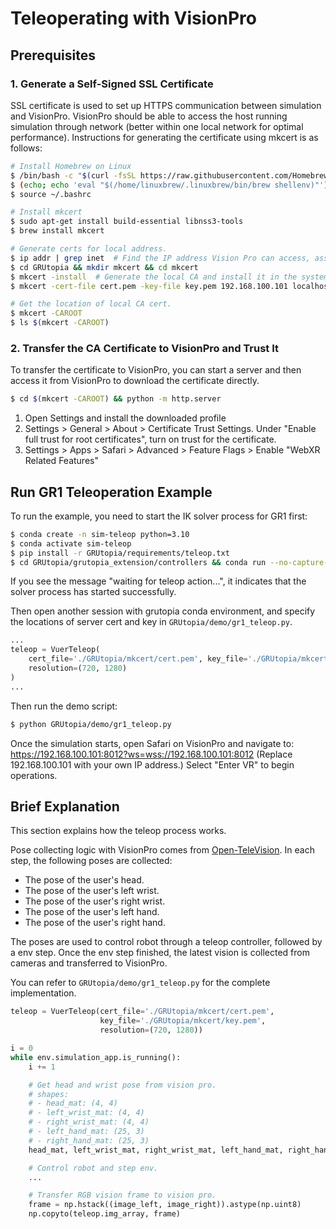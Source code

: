 # Teleoperating with VisionPro

## Prerequisites

### 1. Generate a Self-Signed SSL Certificate

SSL certificate is used to set up HTTPS communication between simulation and VisionPro. VisionPro should be able to access the host running simulation through network (better within one local network for optimal performance). Instructions for generating the certificate using mkcert is as follows:

```bash
# Install Homebrew on Linux
$ /bin/bash -c "$(curl -fsSL https://raw.githubusercontent.com/Homebrew/install/HEAD/install.sh)"
$ (echo; echo 'eval "$(/home/linuxbrew/.linuxbrew/bin/brew shellenv)"') >> ~/.bashrc
$ source ~/.bashrc

# Install mkcert
$ sudo apt-get install build-essential libnss3-tools
$ brew install mkcert

# Generate certs for local address.
$ ip addr | grep inet  # Find the IP address Vision Pro can access, assume 192.168.100.101
$ cd GRUtopia && mkdir mkcert && cd mkcert
$ mkcert -install  # Generate the local CA and install it in the system trust store.
$ mkcert -cert-file cert.pem -key-file key.pem 192.168.100.101 localhost 127.0.0.1  # Replace 192.168.100.101 with your host IP addr

# Get the location of local CA cert.
$ mkcert -CAROOT
$ ls $(mkcert -CAROOT)
```

### 2. Transfer the CA Certificate to VisionPro and Trust It

To transfer the certificate to VisionPro, you can start a server and then access it from VisionPro to download the certificate directly.

```bash
$ cd $(mkcert -CAROOT) && python -m http.server
```

1. Open Settings and install the downloaded profile
2. Settings > General > About > Certificate Trust Settings. Under "Enable full trust for root certificates", turn on trust for the certificate.
3. Settings > Apps > Safari > Advanced > Feature Flags > Enable "WebXR Related Features"

## Run GR1 Teleoperation Example

To run the example, you need to start the IK solver process for GR1 first:

```bash
$ conda create -n sim-teleop python=3.10
$ conda activate sim-teleop
$ pip install -r GRUtopia/requirements/teleop.txt
$ cd GRUtopia/grutopia_extension/controllers && conda run --no-capture-output -n sim-teleop python gr1_teleop.py
```

If you see the message "waiting for teleop action...", it indicates that the solver process has started successfully.

Then open another session with grutopia conda environment, and specify the locations of server cert and key in `GRUtopia/demo/gr1_teleop.py`.

```python
...
teleop = VuerTeleop(
    cert_file='./GRUtopia/mkcert/cert.pem', key_file='./GRUtopia/mkcert/key.pem',   # Specify locations of your cert and key here
    resolution=(720, 1280)
)
...
```

Then run the demo script:

```bash
$ python GRUtopia/demo/gr1_teleop.py
```

Once the simulation starts, open Safari on VisionPro and navigate to:
https://192.168.100.101:8012?ws=wss://192.168.100.101:8012 (Replace 192.168.100.101 with your own IP address.)
Select "Enter VR" to begin operations.

## Brief Explanation

This section explains how the teleop process works.

Pose collecting logic with VisionPro comes from [Open-TeleVision](https://github.com/OpenTeleVision/TeleVision). In each step, the following poses are collected:

- The pose of the user's head.
- The pose of the user's left wrist.
- The pose of the user's right wrist.
- The pose of the user's left hand.
- The pose of the user's right hand.

The poses are used to control robot through a teleop controller, followed by a env step. Once the env step finished, the latest vision is collected from cameras and transferred to VisionPro.

You can refer to `GRUtopia/demo/gr1_teleop.py` for the complete implementation.

```python
teleop = VuerTeleop(cert_file='./GRUtopia/mkcert/cert.pem',
                    key_file='./GRUtopia/mkcert/key.pem',
                    resolution=(720, 1280))

i = 0
while env.simulation_app.is_running():
    i += 1

    # Get head and wrist pose from vision pro.
    # shapes:
    # - head_mat: (4, 4)
    # - left_wrist_mat: (4, 4)
    # - right_wrist_mat: (4, 4)
    # - left_hand_mat: (25, 3)
    # - right_hand_mat: (25, 3)
    head_mat, left_wrist_mat, right_wrist_mat, left_hand_mat, right_hand_mat, begin_move = teleop.step()

    # Control robot and step env.
    ...

    # Transfer RGB vision frame to vision pro.
    frame = np.hstack((image_left, image_right)).astype(np.uint8)
    np.copyto(teleop.img_array, frame)
```
